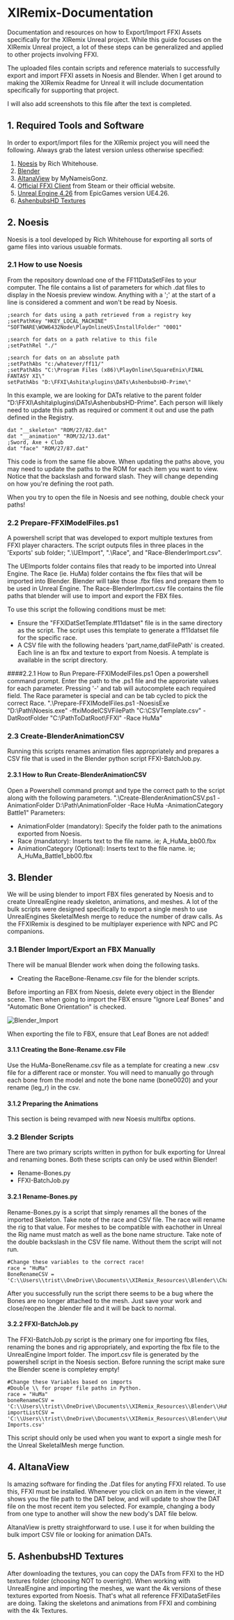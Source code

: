 # XIRemix-Documentation
Documentation and resources on how to Export/Import FFXI Assets specifically for the XIRemix Unreal project. While this guide focuses on the XIRemix Unreal project, a lot of these steps can be generalized and applied to other projects involving FFXI.

The uploaded files contain scripts and reference materials to successfully export and import FFXI assets in Noesis and Blender. When I get around to making the XIRemix Readme for Unreal it will include documentation specifically for supporting that project. 

I will also add screenshots to this file after the text is completed.

## 1. Required Tools and Software
In order to export/import files for the XIRemix project you will need the following. Always grab the latest version unless otherwise specified:
1. [Noesis](https://richwhitehouse.com/index.php?content=inc_projects.php) by Rich Whitehouse.
2. [Blender](https://www.blender.org/)
3. [AltanaView](https://github.com/mynameisgonz/AltanaView) by MyNameisGonz.
4. [Official FFXI Client](http://www.playonline.com/ff11us/download/media/install_win.html) from Steam or their official website.
5. [Unreal Engine 4.26](https://www.unrealengine.com/en-US/) from EpicGames version UE4.26.
6. [AshenbubsHD Textures](https://www.nexusmods.com/finalfantasy11/mods/1)

## 2. Noesis
Noesis is a tool developed by Rich Whitehouse for exporting all sorts of game files into various usuable formats.
### 2.1 How to use Noesis
From the repository download one of the FF11DataSetFiles to your computer. The file contains a list of parameters for which .dat files to display in the Noesis preview window. Anything with a ';' at the start of a line is considered a comment and won't be read by Noesis.

```
;search for dats using a path retrieved from a registry key
;setPathKey "HKEY_LOCAL_MACHINE" "SOFTWARE\WOW6432Node\PlayOnlineUS\InstallFolder" "0001"

;search for dats on a path relative to this file 
;setPathRel "./"

;search for dats on an absolute path
;setPathAbs "c:/whatever/ff11/"
;setPathAbs "C:\Program Files (x86)\PlayOnline\SquareEnix\FINAL FANTASY XI\"
setPathAbs "D:\FFXI\Ashita\plugins\DATs\AshenbubsHD-Prime\"
```

In this example, we are looking for DATs relative to the parent folder "D:\FFXI\Ashita\plugins\DATs\AshenbubsHD-Prime\". Each person will likely need to update this path as required or comment it out and use the path defined in the Registry.

```
dat "__skeleton" "ROM/27/82.dat"
dat "__animation" "ROM/32/13.dat"
;Sword, Axe + Club
dat "face" "ROM/27/87.dat"
```

This code is from the same file above. When updating the paths above, you may need to update the paths to the ROM for each item you want to view. Notice that the backslash and forward slash. They will change depending on how you're defining the root path.

When you try to open the file in Noesis and see nothing, double check your paths!

### 2.2 Prepare-FFXIModelFiles.ps1
A powershell script that was developed to export multiple textures from FFXI player characters. The script outputs files in three places in the 'Exports' sub folder; ".\UEImport", ".\Race", and "Race-BlenderImport.csv". 

The UEImports folder contains files that ready to be imported into Unreal Engine.
The Race (ie. HuMa) folder contains the fbx files that will be imported into Blender. Blender will take those .fbx files and prepare them to be used in Unreal Engine.
The Race-BlenderImport.csv file contains the file paths that blender will use to import and export the FBX files.

To use this script the following conditions must be met:
- Ensure the "FFXIDatSetTemplate.ff11datset" file is in the same directory as the script. The script uses this template to generate a ff11datset file for the specific race.
- A CSV file with the following headers 'part,name,datFilePath' is created. Each line is an fbx and texture to export from Noesis. A template is available in the script directory.

####2.2.1 How to Run Prepare-FFXIModelFiles.ps1
Open a powershell command prompt. Enter the path to the .ps1 file and the approriate values for each parameter. Pressing '-' and tab will autocomplete each required field. The Race parameter is special and can be tab cycled to pick the correct Race.
".\Prepare-FFXIModelFiles.ps1 -NoesisExe "D:\Path\Noesis.exe" -ffxiModelCSVFilePath "C:\CSVTemplate.csv" -DatRootFolder "C:\PathToDatRoot\FFXI" -Race HuMa"

### 2.3 Create-BlenderAnimationCSV
Running this scripts renames animation files appropriately and prepares a CSV file that is used in the Blender python script FFXI-BatchJob.py. 

#### 2.3.1 How to Run Create-BlenderAnimationCSV
Open a Powershell command prompt and type the correct path to the script along with the following parameters.
".\Create-BlenderAnimationCSV.ps1 -AnimationFolder D:\Path\AnimationFolder -Race HuMa -AnimationCategory Battle1"
Parameters:
- AnimationFolder (mandatory): Specify the folder path to the animations exported from Noesis.
- Race (mandatory): Inserts text to the file name. ie; A_HuMa_bb00.fbx
- AnimationCategory (Optional): Inserts text to the file name. ie; A_HuMa_Battle1_bb00.fbx

## 3. Blender
We will be using blender to import FBX files generated by Noesis and to create UnrealEngine ready skeleton, animations, and meshes. A lot of the bulk scripts were designed specifically to export a single mesh to use UnrealEngines SkeletalMesh merge to reduce the number of draw calls. As the FFXIRemix is desgined to be multiplayer experience with NPC and PC companions.

### 3.1 Blender Import/Export an FBX Manually
There will be manual Blender work when doing the following tasks.
- Creating the RaceBone-Rename.csv file for the blender scripts.

Before importing an FBX from Noesis, delete every object in the Blender scene. Then when going to import the FBX ensure "Ignore Leaf Bones" and "Automatic Bone Orientation" is checked.

![Blender_Import](https://user-images.githubusercontent.com/12266781/151233218-90d02938-543f-4483-b1fc-f6d5ab32479b.PNG)

When exporting the file to FBX, ensure that Leaf Bones are not added!

#### 3.1.1 Creating the Bone-Rename.csv File
Use the HuMa-BoneRename.csv file as a template for creating a new .csv file for a different race or monster. You will need to manually go through each bone from the model and note the bone name (bone0020) and your rename (leg_r) in the csv.

#### 3.1.2 Preparing the Animations
This section is being revamped with new Noesis multifbx options.

### 3.2 Blender Scripts
There are two primary scripts written in python for bulk exporting for Unreal and renaming bones. Both these scripts can only be used within Blender!
- Rename-Bones.py
- FFXI-BatchJob.py

#### 3.2.1 Rename-Bones.py
Rename-Bones.py is a script that simply renames all the bones of the imported Skeleton. Take note of the race and CSV file. The race will rename the rig to that value. For meshes to be compatible with eachother in Unreal the Rig name must match as well as the bone name structure. Take note of the double backslash in the CSV file name. Without them the script will not run.
```
#Change these variables to the correct race!
race = "HuMa"
BoneRenameCSV = 'C:\\Users\\trist\\OneDrive\\Documents\\XIRemix_Resources\\Blender\\Characters\\HuMa_BoneRename.csv'
```
After you successfully run the script there seems to be a bug where the Bones are no longer attached to the mesh. Just save your work and close/reopen the .blender file and it will be back to normal.

#### 3.2.2 FFXI-BatchJob.py
The FFXI-BatchJob.py script is the primary one for importing fbx files, renaming the bones and rig appropriately, and exporting the fbx file to the UnrealEngine Import folder. The import.csv file is generated by the powershell script in the Noesis section. Before running the script make sure the Blender scene is completey empty!
```
#Change these Variables based on imports
#Double \\ for proper file paths in Python.
race = "HuMa"
boneRenameCSV = 'C:\\Users\\trist\\OneDrive\\Documents\\XIRemix_Resources\\Blender\\HuMa_BoneRename.csv'
importListCSV = 'C:\\Users\\trist\\OneDrive\\Documents\\XIRemix_Resources\\Blender\\HuMa-Imports.csv'
```
This script should only be used when you want to export a single mesh for the Unreal SkeletalMesh merge function.

## 4. AltanaView
Is amazing software for finding the .Dat files for anyting FFXI related. To use this, FFXI must be installed. Whenever you click on an item in the viewer, it shows you the file path to the DAT below, and will update to show the DAT file on the most recent item you selected. For example, changing a body from one type to another will show the new body's DAT file below.

AltanaView is pretty straightforward to use. I use it for when building the bulk import CSV file or looking for animation DATs.

## 5. AshenbubsHD Textures
After downloading the textures, you can copy the DATs from FFXI to the HD textures folder (choosing NOT to overright). When working with UnrealEngine and importing the meshes, we want the 4k versions of these textures exported from Noesis. That's what all reference FFXIDataSetFiles are doing. Taking the skeletons and animations from FFXI and combining with the 4k Textures.
